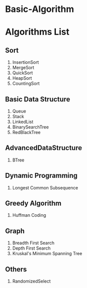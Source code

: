 Basic-Algorithm
===============
# Algorithms List

## Sort
1. InsertionSort
2. MergeSort
3. QuickSort
4. HeapSort
5. CountingSort

## Basic Data Structure
1. Queue
2. Stack
3. LinkedList
4. BinarySearchTree
5. RedBlackTree

## AdvancedDataStructure
1. BTree

## Dynamic Programming
1. Longest Common Subsequence

## Greedy Algorithm
1. Huffman Coding

## Graph
1. Breadth First Search
2. Depth First Search
3. Kruskal's Minimum Spanning Tree

## Others
1. RandomizedSelect
